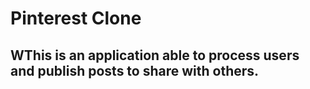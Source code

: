 # Pinterest Clone

## WThis is an application able to process users and publish posts to share with others.
